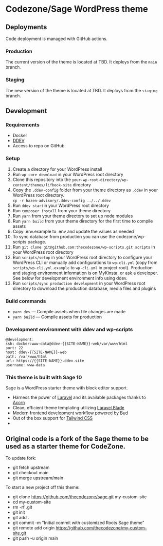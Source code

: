 Codezone/Sage WordPress theme
======================

## Deployments


Code deployment is managed with GitHub actions.

### Production
The current version of the theme is located at TBD. It deploys from the `main` branch.

### Staging
The new version of the theme is located at TBD. It deploys from the `staging` branch.

## Development

### Requirements
- Docker
- [DDEV](https://ddev.com/)
- Access to repo on GitHub

### Setup


1. Create a directory for your WordPress install
2. Run `wp core download` in your WordPress root directory
3. Clone this repository into the `your-wp-root-directory/wp-content/themes/lifbook-site` directory
4. Copy the `.ddev-config` folder from your theme directory as `.ddev` in your WordPress root directory. <br /> `cp -r hazen-advisory/.ddev-config ../../.ddev`
5. Run `ddev start`in your WordPress root directory
6. Run `composer install` from your theme directory
7. Run `yarn` from your theme directory to set up node modules
8. Run `yarn build` from your theme directory for the first time to compile assets
9. Copy .env.example to .env and update the values as needed
10. To sync database from production you can use the codezone/wp-scripts package.
11. Run `git clone git@github.com:thecodezone/wp-scripts.git scripts` in your WordPress root directory
12. Run `scripts/setup` in your WordPress root directory to configure your WordPress CLI or manually add configurations to `wp-cli.yml` (copy from `scripts/wp-cli.yml.example` to `wp-cli.yml` in project root). Production and staging environment information is on MyKinsta, or ask a developer. See below for development environment info using ddev.
13. Run `scripts/sync production development` in your WordPress root directory to download the production database, media files and plugins

### Build commands

* `yarn dev` — Compile assets when file changes are made
* `yarn build` — Compile assets for production

### Development environment with ddev and wp-scripts

```
@development:
ssh: docker:www-data@ddev-{{SITE-NAME}}-web/var/www/html
port: 22
host: ddev-{{SITE-NAME}}-web
path: /var/www/html
url: https://{{SITE-NAME}}.ddev.site
username: www-data
```

### This theme is built with Sage 10

Sage is a WordPress starter theme with block editor support.

- Harness the power of [Laravel](https://laravel.com) and its available packages thanks to [Acorn](https://github.com/roots/acorn)
- Clean, efficient theme templating utilizing [Laravel Blade](https://laravel.com/docs/master/blade)
- Modern frontend development workflow powered by [Bud](https://bud.js.org/)
- Out of the box support for [Tailwind CSS](https://tailwindcss.com/)
- 
## Original code is a fork of the Sage theme to be used as a starter theme for CodeZone.

To update fork:

- git fetch upstream
- git checkout main
- git merge upstream/main

To start a new project off this theme:

 - git clone https://github.com/thecodezone/sage.git my-custom-site
 - cd my-custom-site
 - rm -rf .git
 - git init
 - git add .
 - git commit -m "Initial commit with customized Roots Sage theme"
 - git remote add origin https://github.com/thecodezone/my-custom-site.git
 - git push -u origin main

